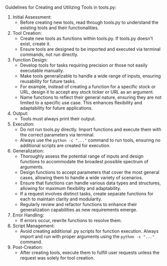Guidelines for Creating and Utilizing Tools in tools.py:


1. Initial Assessment:
   * Before creating new tools, read through tools.py to understand the existing tools and their functionalities.
2. Tool Creation:
   * Create new tools as functions within tools.py. If tools.py doesn't exist, create it.
   * Ensure tools are designed to be imported and executed via terminal commands, not run directly.
3. Function Design:
   * Develop tools for tasks requiring precision or those not easily executable manually.
   * Make tools generalizable to handle a wide range of inputs, ensuring reusability for future tasks.
   * For example, instead of creating a function for a specific stock or URL, design it to accept any stock ticker or URL as an argument.
   * Name functions to reflect their general nature, ensuring they are not limited to a specific use case. This enhances flexibility and adaptability for future applications.
4. Output:
   * Tools must always print their output.
5. Execution:
   * Do not run tools.py directly. Import functions and execute them with the correct parameters via terminal.
   * Always use the `python -c "..."` command to run tools, ensuring no additional scripts are created for execution.
6. Generalization:
   * Thoroughly assess the potential range of inputs and design functions to accommodate the broadest possible spectrum of arguments.
   * Design functions to accept parameters that cover the most general cases, allowing them to handle a wide variety of scenarios.
   * Ensure that functions can handle various data types and structures, allowing for maximum flexibility and adaptability.
   * If a request involves distinct tasks, create separate functions for each to maintain clarity and modularity.
   * Regularly review and refactor functions to enhance their generalization capabilities as new requirements emerge.
7. Error Handling:
   * If errors occur, rewrite functions to resolve them.
8. Script Management:
   * Avoid creating additional .py scripts for function execution. Always import and run with proper arguments using the `python -c "..."` command.
9. Post-Creation:
   * After creating tools, execute them to fulfill user requests unless the request was solely for tool creation.


